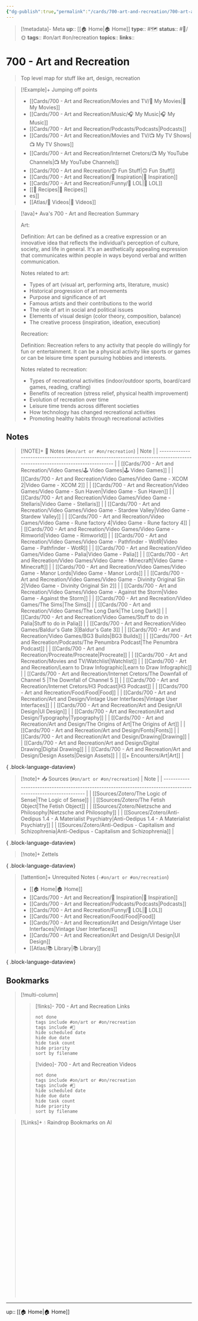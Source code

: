 ```yaml
---
{"dg-publish":true,"permalink":"/cards/700-art-and-recreation/700-art-and-recreation/","title":"700 - Art and Recreation"}
---
```


> [!metadata]- Meta
> **up**:: [[🏠 Home\|🏠 Home]]
> **type**:: #🗺️ 
> **status**:: #📝/🌞
> **tags**::  #on/art #on/recreation
> **topics**:: 
> **links**::


# 700 - Art and Recreation

> Top level map for stuff like art, design, recreation

> [!Example]+ Jumping off points
> - [[Cards/700 - Art and Recreation/Movies and TV/🍿 My Movies\|🍿 My Movies]]
> - [[Cards/700 - Art and Recreation/Music/🎧 My Music\|🎧 My Music]]
> - [[Cards/700 - Art and Recreation/Podcasts/Podcasts\|Podcasts]]
> - [[Cards/700 - Art and Recreation/Movies and TV/📺 My TV Shows\|📺 My TV Shows]]
> - [[Cards/700 - Art and Recreation/Internet Cretors/📺 My YouTube Channels\|📺 My YouTube Channels]]
> - [[Cards/700 - Art and Recreation/🙃 Fun Stuff\|🙃 Fun Stuff]]
> - [[Cards/700 - Art and Recreation/🎨 Inspiration\|🎨 Inspiration]]
> - [[Cards/700 - Art and Recreation/Funny/🤣 LOL\|🤣 LOL]]
> - [[🍱 Recipes\|🍱 Recipes]]
> - [](Recipes.md)es]]
> - [[Atlas/🎥 Videos\|🎥 Videos]]


> [!ava]+ Ava's 700 - Art and Recreation Summary
> 
> Art: 
> 
> Definition: Art can be defined as a creative expression or an innovative idea that reflects the individual’s perception of culture, society, and life in general. It's an aesthetically appealing expression that communicates within people in ways beyond verbal and written communication.
> 
> Notes related to art:
> - Types of art (visual art, performing arts, literature, music)
> - Historical progression of art movements 
> - Purpose and significance of art 
> - Famous artists and their contributions to the world 
> - The role of art in social and political issues 
> - Elements of visual design (color theory, composition, balance)
> - The creative process (inspiration, ideation, execution) 
> 
> Recreation:
> 
> Definition: Recreation refers to any activity that people do willingly for fun or entertainment. It can be a physical activity like sports or games or can be leisure time spent pursuing hobbies and interests.
> 
> Notes related to recreation:
> - Types of recreational activities (indoor/outdoor sports, board/card games, reading, crafting) 
> - Benefits of recreation (stress relief, physical health improvement) 
> - Evolution of recreation over time
> - Leisure time trends across different societies 
> - How technology has changed recreational activities
> - Promoting healthy habits through recreational activities

## Notes
> [!NOTE]+ 📝 Notes (`#on/art or #on/recreation`)
>  | Note                                                                                                                         |
> | ---------------------------------------------------------------------------------------------------------------------------- |
> | [[Cards/700 - Art and Recreation/Video Games/🕹 Video Games\|🕹 Video Games]]                                             |
> | [[Cards/700 - Art and Recreation/Video Games/Video Game - XCOM 2\|Video Game - XCOM 2]]                                   |
> | [[Cards/700 - Art and Recreation/Video Games/Video Game - Sun Haven\|Video Game - Sun Haven]]                             |
> | [[Cards/700 - Art and Recreation/Video Games/Video Game - Stellaris\|Video Game - Stellaris]]                             |
> | [[Cards/700 - Art and Recreation/Video Games/Video Game - Stardew Valley\|Video Game - Stardew Valley]]                   |
> | [[Cards/700 - Art and Recreation/Video Games/Video Game - Rune factory 4\|Video Game - Rune factory 4]]                   |
> | [[Cards/700 - Art and Recreation/Video Games/Video Game - Rimworld\|Video Game - Rimworld]]                               |
> | [[Cards/700 - Art and Recreation/Video Games/Video Game - Pathfinder - WotR\|Video Game - Pathfinder - WotR]]             |
> | [[Cards/700 - Art and Recreation/Video Games/Video Game - Palia\|Video Game - Palia]]                                     |
> | [[Cards/700 - Art and Recreation/Video Games/Video Game - Minecraft\|Video Game - Minecraft]]                             |
> | [[Cards/700 - Art and Recreation/Video Games/Video Game - Manor Lords\|Video Game - Manor Lords]]                         |
> | [[Cards/700 - Art and Recreation/Video Games/Video Game - Divinity Original Sin 2\|Video Game - Divinity Original Sin 2]] |
> | [[Cards/700 - Art and Recreation/Video Games/Video Game - Against the Storm\|Video Game - Against the Storm]]             |
> | [[Cards/700 - Art and Recreation/Video Games/The Sims\|The Sims]]                                                         |
> | [[Cards/700 - Art and Recreation/Video Games/The Long Dark\|The Long Dark]]                                               |
> | [[Cards/700 - Art and Recreation/Video Games/Stuff to do in Palia\|Stuff to do in Palia]]                                 |
> | [[Cards/700 - Art and Recreation/Video Games/Baldur's Gate 3\|Baldur's Gate 3]]                                           |
> | [[Cards/700 - Art and Recreation/Video Games/BG3 Builds\|BG3 Builds]]                                                     |
> | [[Cards/700 - Art and Recreation/Podcasts/The Penumbra Podcast\|The Penumbra Podcast]]                                    |
> | [[Cards/700 - Art and Recreation/Procreate/Procreate\|Procreate]]                                                         |
> | [[Cards/700 - Art and Recreation/Movies and TV/Watchlist\|Watchlist]]                                                     |
> | [[Cards/700 - Art and Recreation/Learn to Draw Infographic\|Learn to Draw Infographic]]                                   |
> | [[Cards/700 - Art and Recreation/Internet Cretors/The Downfall of Channel 5 \|The Downfall of Channel 5 ]]                |
> | [[Cards/700 - Art and Recreation/Internet Cretors/H3 Podcast\|H3 Podcast]]                                                |
> | [[Cards/700 - Art and Recreation/Food/Food\|Food]]                                                                        |
> | [[Cards/700 - Art and Recreation/Art and Design/Vintage User Interfaces\|Vintage User Interfaces]]                        |
> | [[Cards/700 - Art and Recreation/Art and Design/UI Design\|UI Design]]                                                    |
> | [[Cards/700 - Art and Recreation/Art and Design/Typography\|Typography]]                                                  |
> | [[Cards/700 - Art and Recreation/Art and Design/The Origins of Art\|The Origins of Art]]                                  |
> | [[Cards/700 - Art and Recreation/Art and Design/Fonts\|Fonts]]                                                            |
> | [[Cards/700 - Art and Recreation/Art and Design/Drawing\|Drawing]]                                                        |
> | [[Cards/700 - Art and Recreation/Art and Design/Digital Drawing\|Digital Drawing]]                                        |
> | [[Cards/700 - Art and Recreation/Art and Design/Design Assets\|Design Assets]]                                            |
> | [[+ Encounters/Art\|Art]]                                                                                                 |
> 
{ .block-language-dataview}

> [!note]+ 📥 Sources (`#on/art or #on/recreation`)
>  | Note                                                                                                           |
> | -------------------------------------------------------------------------------------------------------------- |
> | [[Sources/Zotero/The Logic of Sense\|The Logic of Sense]]                                                   |
> | [[Sources/Zotero/The Fetish Object\|The Fetish Object]]                                                     |
> | [[Sources/Zotero/Nietzsche and Philosophy\|Nietzsche and Philosophy]]                                       |
> | [[Sources/Zotero/Anti-Oedipus 1.4 - A Materialist Psychiatry\|Anti-Oedipus 1.4 - A Materialist Psychiatry]] |
> | [[Sources/Zotero/Anti-Oedipus - Capitalism and Schizophrenia\|Anti-Oedipus - Capitalism and Schizophrenia]] |
> 
{ .block-language-dataview}

> [!note]+ Zettels
>  
{ .block-language-dataview}

> [!attention]+ Unrequited Notes (`-#on/art or #on/recreation`)
>  - [[🏠 Home\|🏠 Home]]
> - [[Cards/700 - Art and Recreation/🎨 Inspiration\|🎨 Inspiration]]
> - [[Cards/700 - Art and Recreation/Podcasts/Podcasts\|Podcasts]]
> - [[Cards/700 - Art and Recreation/Funny/🤣 LOL\|🤣 LOL]]
> - [[Cards/700 - Art and Recreation/Food/Food\|Food]]
> - [[Cards/700 - Art and Recreation/Art and Design/Vintage User Interfaces\|Vintage User Interfaces]]
> - [[Cards/700 - Art and Recreation/Art and Design/UI Design\|UI Design]]
> - [[Atlas/📚 Library\|📚 Library]]
> 
{ .block-language-dataview}

## Bookmarks

> [!multi-column]
> > [!links]- 700 - Art and Recreation Links
> > ```tasks
> > not done
> > tags include #on/art or #on/recreation
> > tags include #🔗 
> > hide scheduled date
> > hide due date
> > hide task count
> > hide priority
> > sort by filename
> > ```
> 
> > [!video]- 700 - Art and Recreation Videos
> > ```tasks
> > not done
> > tags include #on/art or #on/recreation
> > tags include #🎥 
> > hide scheduled date
> > hide due date
> > hide task count
> > hide priority
> > sort by filename
> > ```


> [!Links]+ 💧 Raindrop Bookmarks on AI
> <iframe style="border: 0; width: 100%; height: 450px;" allowfullscreen frameborder="0" src=""></iframe>

---
up:: [[🏠 Home\|🏠 Home]]

